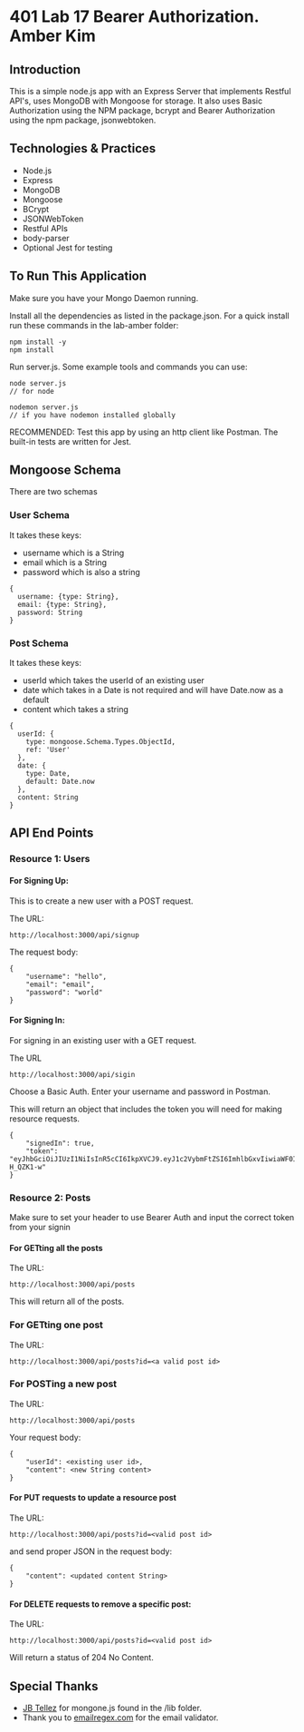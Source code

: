 # 401 Lab 17 Bearer Authorization. Amber Kim

## Introduction
This is a simple node.js app with an Express Server that implements Restful API's, uses MongoDB with Mongoose for storage. It also uses Basic Authorization using the NPM package, bcrypt and Bearer Authorization using the npm package, jsonwebtoken.

## Technologies & Practices
* Node.js
* Express
* MongoDB
* Mongoose
* BCrypt
* JSONWebToken
* Restful APIs
* body-parser
* Optional Jest for testing

## To Run This Application
Make sure you have your Mongo Daemon running.

Install all the dependencies as listed in the package.json. For a quick install run these commands in the lab-amber folder:
```
npm install -y
npm install
```

Run server.js. Some example tools and commands you can use:
```
node server.js
// for node

nodemon server.js
// if you have nodemon installed globally
```

RECOMMENDED: Test this app by using an http client like Postman. The built-in tests are written for Jest.

## Mongoose Schema
There are two schemas

### User Schema
It takes these keys:
* username which is a String
* email which is a String
* password which is also a string
```
{
  username: {type: String},
  email: {type: String},
  password: String
}
```

### Post Schema
It takes these keys:
* userId which takes the userId of an existing user
* date which takes in a Date is not required and will have Date.now as a default
* content which takes a string
```
{
  userId: {
    type: mongoose.Schema.Types.ObjectId,
    ref: 'User'
  },
  date: {
    type: Date,
    default: Date.now
  },
  content: String
}
```

## API End Points
### Resource 1: Users
#### For Signing Up:
This is to create a new user with a POST request.

The URL:
```
http://localhost:3000/api/signup
```
The request body:
```
{
	"username": "hello",
	"email": "email",
	"password": "world"
}
```

#### For Signing In:
For signing in an existing user with a GET request.

The URL
```
http://localhost:3000/api/sigin
```

Choose a Basic Auth. Enter your username and password in Postman.

This will return an object that includes the token you will need for making resource requests.

```
{
    "signedIn": true,
    "token": "eyJhbGciOiJIUzI1NiIsInR5cCI6IkpXVCJ9.eyJ1c2VybmFtZSI6ImhlbGxvIiwiaWF0IjoxNTIxOTM2MTU0fQ.0ufeUVKVTRcpepiBZCzNP2BXv5dt1jxSwE-H_QZK1-w"
}
```


### Resource 2: Posts
Make sure to set your header to use Bearer Auth and input the correct token from your signin

#### For GETting all the posts

The URL:
```
http://localhost:3000/api/posts
```

This will return all of the posts.

### For GETting one post 

The URL:
```
http://localhost:3000/api/posts?id=<a valid post id>
```

### For POSTing a new post

The URL:
```
http://localhost:3000/api/posts
```

Your request body:
```
{
	"userId": <existing user id>,
	"content": <new String content>
}
```

#### For PUT requests to update a resource post
The URL:
```
http://localhost:3000/api/posts?id=<valid post id>
```
and send proper JSON in the request body:
```
{
	"content": <updated content String>
}
```

#### For DELETE requests to remove a specific post:
The URL:
```
http://localhost:3000/api/posts?id=<valid post id>
```

Will return a status of 204 No Content.

## Special Thanks
* [JB Tellez](https://github.com/jb-tellez) for mongone.js found in the /lib folder.
* Thank you to [emailregex.com](http://emailregex.com/) for the email validator.